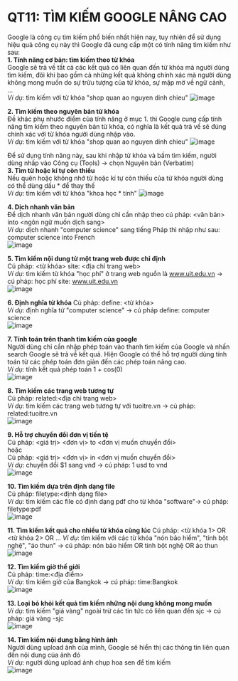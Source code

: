 QT11: TÌM KIẾM GOOGLE NÂNG CAO
=======
Google là công cụ tìm kiếm phổ biến nhất hiện nay, tuy nhiên để sử dụng hiệu quả công cụ này thì Google đã cung cấp một có tính năng tìm kiếm như sau:  
**1. Tính năng cơ bản: tìm kiếm theo từ khóa**  
Google sẽ trả về tất cả các kết quả có liên quan đến từ khóa mà người dùng tìm kiếm, đôi khi bao gồm cả những kết quả không chính xác mà người dùng không mong muốn do sự trừu tượng của từ khóa, sự mập mờ về ngữ cảnh, ...  
*Ví dụ*: tìm kiếm với từ khóa "shop quan ao nguyen dinh chieu"
![image](https://user-images.githubusercontent.com/32384308/111489542-cd914700-876c-11eb-9475-5c3b82bcb18e.png)

**2. Tìm kiếm theo nguyên bản từ khóa**  
Đề khác phụ nhước điểm của tính năng ở mục 1. thì Google cung cấp tính năng tìm kiếm theo nguyên bản từ khóa, có nghĩa là kết quả trả về sẽ đúng chính xác với từ khóa người dùng nhập vào.  
*Ví dụ*: tìm kiếm với từ khóa "shop quan ao nguyen dinh chieu"
![image](https://user-images.githubusercontent.com/32384308/111489842-177a2d00-876d-11eb-8a0c-135ee4f0e8eb.png)

Để sử dụng tính năng này, sau khi nhập từ khóa và bấm tìm kiếm, người dùng nhấp vào Công cụ (Tools) -> chọn Nguyên bản (Verbatim)  
**3. Tìm từ hoặc kí tự còn thiếu**  
Nếu quên hoặc không nhớ từ hoặc kí tự còn thiếu của từ khóa người dùng có thể dùng dấu * để thay thế  
*Ví dụ*: tìm kiếm với từ khóa "khoa học * tính"
![image](https://user-images.githubusercontent.com/32384308/111492429-3da0cc80-876f-11eb-85d2-4e4bdf1525f1.png)

**4. Dịch nhanh văn bản**  
Để dịch nhanh văn bản người dùng chỉ cần nhập theo cú pháp: <văn bản> into <ngôn ngữ muốn dịch sang>  
*Ví dụ*: dịch nhanh "computer science" sang tiếng Pháp thì nhập như sau: computer science into French  
![image](https://user-images.githubusercontent.com/32384308/111493064-cd467b00-876f-11eb-8ef9-f45fe125ef1f.png)

**5. Tìm kiếm nội dung từ một trang web được chỉ định**  
Cú pháp: <từ khóa> site: <địa chỉ trang web>  
*Ví dụ*: tìm kiếm từ khóa "học phí" ở trang web nguồn là www.uit.edu.vn -> cú pháp: học phí site: www.uit.edu.vn  
![image](https://user-images.githubusercontent.com/32384308/111493797-7a20f800-8770-11eb-999c-efeacabfcdbb.png)

**6. Định nghĩa từ khóa**
Cú pháp: define: <từ khóa>  
*Ví dụ*: định nghĩa từ "computer science" -> cú pháp define: computer science  
![image](https://user-images.githubusercontent.com/32384308/111494150-d126cd00-8770-11eb-9ca7-4489c7e5ef85.png)

**7. Tính toán trên thanh tìm kiếm của google**  
Người dùng chỉ cần nhập phép toán vào thanh tìm kiếm của Google và nhấn search Google sẽ trả về kết quả. Hiện Google có thể hỗ trợ người dùng tính toán từ các phép toán đơn giản đến các phép toán nâng cao.  
*Ví dụ*: tính kết quả phép toán 1 + cos(0)  
![image](https://user-images.githubusercontent.com/32384308/111495028-8d809300-8771-11eb-85a3-6cb8498543e0.png)

**8. Tìm kiếm các trang web tương tự**  
Cú pháp: related:<địa chỉ trang web>  
*Ví dụ*: tìm kiếm các trang web tương tự với tuoitre.vn -> cú pháp: related:tuoitre.vn  
![image](https://user-images.githubusercontent.com/32384308/111495946-6c6c7200-8772-11eb-9412-b6e0281d5845.png)

**9. Hỗ trợ chuyển đổi đơn vị tiền tệ**  
Cú pháp: <giá trị> <đơn vị> to <đơn vị muốn chuyển đổi>  
hoặc  
Cú pháp: <giá trị> <đơn vị> in <đơn vị muốn chuyển đổi>  
*Ví dụ*: chuyển đổi $1 sang vnđ -> cú pháp: 1 usd to vnd  
![image](https://user-images.githubusercontent.com/32384308/111496588-046a5b80-8773-11eb-8368-c966e62a3e5e.png)

**10. Tìm kiếm dựa trên định dạng file**  
Cú pháp: filetype:<định dạng file>  
*Ví dụ*: tìm kiếm các file có định dạng pdf cho từ khóa "software"-> cú pháp: filetype:pdf  
![image](https://user-images.githubusercontent.com/32384308/111497496-bace4080-8773-11eb-9cdb-7033fe8630eb.png)

**11. Tìm kiếm kết quả cho nhiều từ khóa cùng lúc**
Cú pháp: <từ khóa 1> OR <từ khóa 2> OR ...
*Ví dụ*: tìm kiếm với các từ khóa "nón bảo hiểm", "tinh bột nghệ", "áo thun" -> cú pháp: nón bảo hiểm OR tinh bột nghệ OR áo thun  
![image](https://user-images.githubusercontent.com/32384308/111498907-fc132000-8774-11eb-9c08-74d40b0968a2.png)


**12. Tìm kiếm giờ thế giới**  
Cú pháp: time:<địa điểm>  
*Ví dụ*: tìm kiếm giờ của Bangkok -> cú pháp: time:Bangkok  
![image](https://user-images.githubusercontent.com/32384308/111499640-bacf4000-8775-11eb-9431-0914df8a3677.png)

**13. Loại bỏ khỏi kết quả tìm kiếm những nội dung không mong muốn**  
*Ví dụ*: tìm kiếm "giá vàng" ngoài trừ các tin tức có liên quan đến sjc -> cú pháp: giá vàng -sjc  
![image](https://user-images.githubusercontent.com/32384308/111500617-c53e0980-8776-11eb-9e02-9556d393cb81.png)

**14. Tìm kiếm nội dung bằng hình ảnh**  
Người dùng upload ảnh của mình, Google sẽ hiển thị các thông tin liên quan đến nội dung của ảnh đó  
*Ví dụ*: người dùng upload ảnh chụp hoa sen để tìm kiếm  
![image](https://user-images.githubusercontent.com/32384308/111501085-3da4ca80-8777-11eb-97c1-deff81151a69.png)

